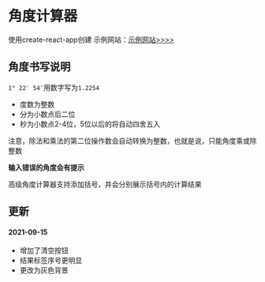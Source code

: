 <!--
 * @Author: imsixn
 * @Date: 2021-08-30 16:15:34
 * @LastEditors: imsixn
 * @LastEditTime: 2021-09-19 21:15:29
 * @Description: file content
-->
# 角度计算器
使用create-react-app创建
示例网站：[示例网站>>>>](https://ang.xinit.xyz)

## 角度书写说明

`1° 22′ 54″`用数字写为`1.2254`

- 度数为整数
- 分为小数点后二位
- 秒为小数点2-4位，5位以后的将自动四舍五入

注意，除法和乘法的第二位操作数会自动转换为整数，也就是说，只能角度乘或除整数

**输入错误的角度会有提示**

高级角度计算器支持添加括号，并会分别展示括号内的计算结果

## 更新
#### 2021-09-15

- 增加了清空按钮
- 结果标签序号更明显
- 更改为灰色背景
